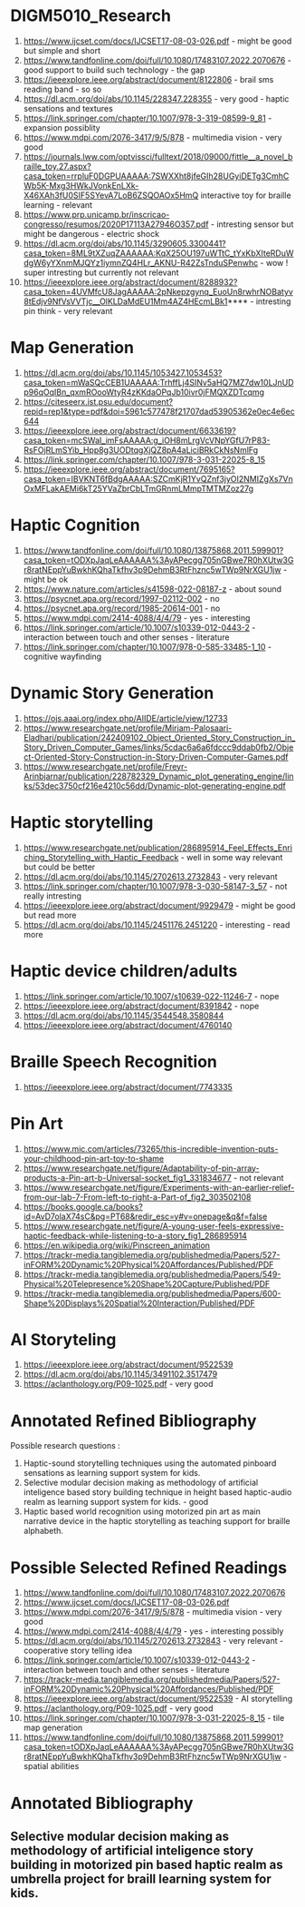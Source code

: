 # DIGM5010_Research
1. https://www.ijcset.com/docs/IJCSET17-08-03-026.pdf - might be good but simple and short
1. https://www.tandfonline.com/doi/full/10.1080/17483107.2022.2070676 - good support to build such technology - the gap
1. https://ieeexplore.ieee.org/abstract/document/8122806 - brail sms reading band - so so
1. https://dl.acm.org/doi/abs/10.1145/228347.228355 - very good - haptic sensations and textures
1. https://link.springer.com/chapter/10.1007/978-3-319-08599-9_81 - expansion possiblity
1. https://www.mdpi.com/2076-3417/9/5/878 - multimedia vision - very good
1. https://journals.lww.com/optvissci/fulltext/2018/09000/fittle__a_novel_braille_toy.27.aspx?casa_token=rrpluF0DGPUAAAAA:7SWXXht8jfeGIh28UGyiDETg3CmhCWb5K-Mxg3HWkJVonkEnLXk-X46XAh3fU0SIF5SYevA7LoB6ZSQOAOx5HmQ interactive toy for braille learning - relevant
1. https://www.prp.unicamp.br/inscricao-congresso/resumos/2020P17113A27946O357.pdf - intresting sensor but might be dangerous - electric shock
1. https://dl.acm.org/doi/abs/10.1145/3290605.3300441?casa_token=8ML9tXZuqZAAAAAA:KqX25OU197uWTtC_tYxKbXIteRDuWdgW6yYXnmMJQYz1iymnZQ4HLr_AKNU-R42ZsTnduSPenwhc - wow ! super intresting but currently not relevant
1. https://ieeexplore.ieee.org/abstract/document/8288932?casa_token=4UVMfcU8JagAAAAA:2pNkepzgynq_EuoUn8rwhrNOBatyv8tEdjv9NfVsVVTjc__OlKLDaMdEU1Mm4AZ4HEcmLBk1**** - intresting pin think - very relevant
# Map Generation
1. https://dl.acm.org/doi/abs/10.1145/1053427.1053453?casa_token=mWaSQcCEB1UAAAAA:TrhffLj4SINv5aHQ7MZ7dw10LJnUDp96qOqIBn_qxmROooWtyR4zKKdaOPqJb10ivr0jFMQXZDTcqmg
2. https://citeseerx.ist.psu.edu/document?repid=rep1&type=pdf&doi=5961c577478f21707dad53905362e0ec4e6ec644
3. https://ieeexplore.ieee.org/abstract/document/6633619?casa_token=mcSWaI_imFsAAAAA:g_iOH8mLrgVcVNpYGfU7rP83-RsFOjRLmSYib_Hpp8g3UODtqgXjQZ8pA4aLiciBRkCkNsNmlFg
5. https://link.springer.com/chapter/10.1007/978-3-031-22025-8_15
6. https://ieeexplore.ieee.org/abstract/document/7695165?casa_token=IBVKNT6fBdgAAAAA:SZCmKjR1YvQZnf3jyOI2NMIZgXs7VnOxMFLakAEMi6kT25YVaZbrCbLTmGRnmLMmpTMTMZoz27g
# Haptic Cognition 
1. https://www.tandfonline.com/doi/full/10.1080/13875868.2011.599901?casa_token=tODXpJaqLeAAAAAA%3AyAPecgg705nGBwe7R0hXUtw3Gr8ratNEppYuBwkhKQhaTkfhv3p9DehmB3RtFhznc5wTWp9NrXGU1jw - might be ok
3. https://www.nature.com/articles/s41598-022-08187-z - about sound
4. https://psycnet.apa.org/record/1997-02112-002 - no
5. https://psycnet.apa.org/record/1985-20614-001 - no
6. https://www.mdpi.com/2414-4088/4/4/79 - yes - interesting
7. https://link.springer.com/article/10.1007/s10339-012-0443-2 - interaction between touch and other senses - literature
8. https://link.springer.com/chapter/10.1007/978-0-585-33485-1_10 - cognitive wayfinding
# Dynamic Story Generation
1. https://ojs.aaai.org/index.php/AIIDE/article/view/12733
1. https://www.researchgate.net/profile/Mirjam-Palosaari-Eladhari/publication/242409102_Object_Oriented_Story_Construction_in_Story_Driven_Computer_Games/links/5cdac6a6a6fdccc9ddab0fb2/Object-Oriented-Story-Construction-in-Story-Driven-Computer-Games.pdf
1. https://www.researchgate.net/profile/Freyr-Arinbjarnar/publication/228782329_Dynamic_plot_generating_engine/links/53dec3750cf216e4210c56dd/Dynamic-plot-generating-engine.pdf
# Haptic storytelling 
1. https://www.researchgate.net/publication/286895914_Feel_Effects_Enriching_Storytelling_with_Haptic_Feedback - well in some way relevant but could be better
1. https://dl.acm.org/doi/abs/10.1145/2702613.2732843 - very relevant
1. https://link.springer.com/chapter/10.1007/978-3-030-58147-3_57 - not really intresting
1. https://ieeexplore.ieee.org/abstract/document/9929479 - might be good but read more
1. https://dl.acm.org/doi/abs/10.1145/2451176.2451220 - interesting - read more
# Haptic device children/adults
1. https://link.springer.com/article/10.1007/s10639-022-11246-7 - nope
1. https://ieeexplore.ieee.org/abstract/document/8391842 - nope
1. https://dl.acm.org/doi/abs/10.1145/3544548.3580844
1. https://ieeexplore.ieee.org/abstract/document/4760140
# Braille Speech Recognition
1. https://ieeexplore.ieee.org/abstract/document/7743335
# Pin Art
1. https://www.mic.com/articles/73265/this-incredible-invention-puts-your-childhood-pin-art-toy-to-shame
2. https://www.researchgate.net/figure/Adaptability-of-pin-array-products-a-Pin-art-b-Universal-socket_fig1_331834677 - not relevant
3. https://www.researchgate.net/figure/Experiments-with-an-earlier-relief-from-our-lab-7-From-left-to-right-a-Part-of_fig2_303502108
4. https://books.google.ca/books?id=AvD7olaX74sC&pg=PT68&redir_esc=y#v=onepage&q&f=false
5. https://www.researchgate.net/figure/A-young-user-feels-expressive-haptic-feedback-while-listening-to-a-story_fig1_286895914
6. https://en.wikipedia.org/wiki/Pinscreen_animation
7. https://trackr-media.tangiblemedia.org/publishedmedia/Papers/527-inFORM%20Dynamic%20Physical%20Affordances/Published/PDF
8. https://trackr-media.tangiblemedia.org/publishedmedia/Papers/549-Physical%20Telepresence%20Shape%20Capture/Published/PDF
9. https://trackr-media.tangiblemedia.org/publishedmedia/Papers/600-Shape%20Displays%20Spatial%20Interaction/Published/PDF
# AI Storyteling 
1. https://ieeexplore.ieee.org/abstract/document/9522539
1. https://dl.acm.org/doi/abs/10.1145/3491102.3517479
1. https://aclanthology.org/P09-1025.pdf - very good
# Annotated Refined Bibliography
Possible research questions : 
1. Haptic-sound storytelling techniques using the automated pinboard sensations as learning support system for kids.
2. Selective modular decision making as methodology of artificial inteligence based story building technique in  height based haptic-audio realm as learning support system for kids. - good
3. Haptic based world recognition using motorized pin art as main narrative device in the haptic storytelling as teaching support for braille alphabeth.
# Possible Selected Refined Readings
1. https://www.tandfonline.com/doi/full/10.1080/17483107.2022.2070676
1. https://www.ijcset.com/docs/IJCSET17-08-03-026.pdf
3. https://www.mdpi.com/2076-3417/9/5/878 - multimedia vision - very good
6. https://www.mdpi.com/2414-4088/4/4/79 - yes - interesting possibly
7. https://dl.acm.org/doi/abs/10.1145/2702613.2732843 - very relevant - cooperative story telling idea
8. https://link.springer.com/article/10.1007/s10339-012-0443-2 - interaction between touch and other senses - literature
3. https://trackr-media.tangiblemedia.org/publishedmedia/Papers/527-inFORM%20Dynamic%20Physical%20Affordances/Published/PDF
4. https://ieeexplore.ieee.org/abstract/document/9522539 - AI storytelling
5. https://aclanthology.org/P09-1025.pdf - very good
6. https://link.springer.com/chapter/10.1007/978-3-031-22025-8_15 - tile map generation
7. https://www.tandfonline.com/doi/full/10.1080/13875868.2011.599901?casa_token=tODXpJaqLeAAAAAA%3AyAPecgg705nGBwe7R0hXUtw3Gr8ratNEppYuBwkhKQhaTkfhv3p9DehmB3RtFhznc5wTWp9NrXGU1jw - spatial abilities
# Annotated Bibliography
## Selective modular decision making as methodology of artificial inteligence story building in motorized pin based haptic realm as umbrella project for braill learning system for kids.
